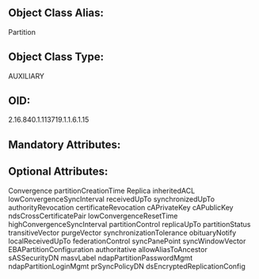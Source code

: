 ## Object Class Alias:
  Partition

## Object Class Type:
  AUXILIARY

## OID:
  2.16.840.1.113719.1.1.6.1.15

## Mandatory Attributes:
  

## Optional Attributes:
  Convergence
  partitionCreationTime
  Replica
  inheritedACL
  lowConvergenceSyncInterval
  receivedUpTo
  synchronizedUpTo
  authorityRevocation
  certificateRevocation
  cAPrivateKey
  cAPublicKey
  ndsCrossCertificatePair
  lowConvergenceResetTime
  highConvergenceSyncInterval
  partitionControl
  replicaUpTo
  partitionStatus
  transitiveVector
  purgeVector
  synchronizationTolerance
  obituaryNotify
  localReceivedUpTo
  federationControl
  syncPanePoint
  syncWindowVector
  EBAPartitionConfiguration
  authoritative
  allowAliasToAncestor
  sASSecurityDN
  masvLabel
  ndapPartitionPasswordMgmt
  ndapPartitionLoginMgmt
  prSyncPolicyDN
  dsEncryptedReplicationConfig
